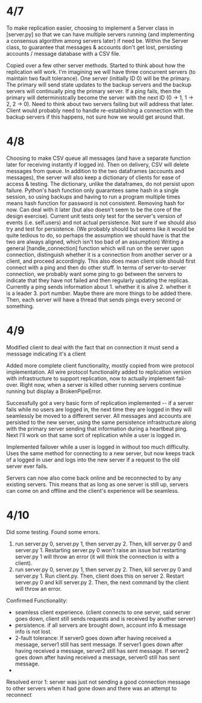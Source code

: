 # 4/7
To make replication easier, choosing to implement a Server class in [server.py] so that we can have multiple servers running (and implementing a consensus algorithm among servers later) if need be.
Within the Server class, to guarantee that messages & accounts don't get lost, persisting accounts / message database with a CSV file.

Copied over a few other server methods. Started to think about how the replication will work. I'm imagining we will have three concurrent servers (to maintain two fault tolerance). One server (initially ID 0) will be the primary. The primary will send state updates to the backup servers and the backup servers will continually ping the primary server. If a ping fails, then the primary will deterministcally become the server with the next ID (0 -> 1, 1 -> 2, 2 -> 0). Need to think about two servers failing but will address that later. Client would probably need to handle re-establishing a connection with the backup servers if this happens, not sure how we would get around that.

# 4/8
Choosing to make CSV queue all messages (and have a separate function later for receiving instantly if logged in). Then on delivery, CSV will delete messages from queue.
In addition to the two dataframes (accounts and messages), the server will also keep a dictionary of clients for ease of access & testing. The dictionary, unlike the dataframes, do not persist upon failure.
Python's hash function only guarantees same hash in a single session, so using backups and having to run a program multiple times means hash function for password is not consistent. Removing hash for now. Can deal with it later (but also doesn't seem to be the core of the design exercise).
Current unit tests only test for the server's version of events (i.e. self.users) and not actual persistence. Not sure if we should also try and test for persistence. (We probably should but seems like it would be quite tedious to do, so perhaps the assumption we should have is that the two are always aligned, which isn't too bad of an assumption)
Writing a general [handle_connection] function which will run on the server upon connection, distinguish whether it is a connection from another server or a client, and proceed accordingly. This also does mean client side should first connect with a ping and then do other stuff.
In terms of server-to-server connection, we probably want some ping to go between the servers to indicate that they have not failed and then regularly updating the replicas. Currently a ping sends information about 1. whether it is alive 2. whether it is a leader 3. port number. Maybe there are more things to be added there. Then, each server will have a thread that sends pings every second or something.

# 4/9
Modified client to deal with the fact that on connection it must send a messsage indicating it's a client

Added more complete client functionality, mostly copied from wire protocol implementation. All wire protocol functionality added to replication version with infrastructure to support replication, now to actually implement fail-over. Right now, when a server is killed other running servers continue running but display a BrokenPipeError.

Successfully got a very basic form of replication implemented -- if a server fails while no users are logged in, the next time they are logged in they will seamlessly be moved to a different server. All messages and accounts are persisted to the new server, using the same persistence infrastructure along with the primary server sending that information during a heartbeat ping. Next I'll work on that same sort of replication while a user is logged in.

Implemented failover while a user is logged in without too much difficulty. Uses the same method for connecting to a new server, but now keeps track of a logged in user and logs into the new server if a request to the old server ever fails.

Servers can now also come back online and be reconnected to by any existing servers. This means that as long as one server is still up, servers can come on and offline and the client's experience will be seamless.

# 4/10
Did some testing. Found some errors.
1. run server.py 0, server.py 1, then server.py 2. Then, kill server.py 0 and server.py 1. Restarting server.py 0 won't raise an issue but restarting server.py 1 will throw an error (it will think the connection is with a client).
2. run server.py 0, server.py 1, then server.py 2. Then, kill server.py 0 and server.py 1. Run client.py. Then, client does this on server 2. Restart server.py 0 and kill server.py 2. Then, the next command by the client will throw an error.

Confirmed Functionality:
- seamless client experience. (client connects to one server, said server goes down, client still sends requests and is received by another server)
- persistence. if all servers are brought down, account info & message info is not lost.
- 2-fault tolerance: If server0 goes down after having received a message, server1 still has sent message. If server1 goes down after having received a message, server2 still has sent message. If server2 goes down after having received a message, server0 still has sent message.
-
Resolved error 1: server was just not sending a good connection message to other servers when it had gone down and there was an attempt to reconnect

